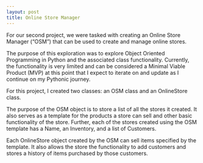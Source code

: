 ```yaml
---
layout: post
title: Online Store Manager
---
```


For our second project, we were tasked with creating an Online Store Manager (“OSM”) that can be used to create and manage online stores.

The purpose of this exploration was to explore Object Oriented Programming in Python and the associated class functionality. Currently, the functionality is very limited and can be considered a Minimal Viable Product (MVP) at this point that I expect to iterate on and update as I continue on my Pythonic journey.

For this project, I created two classes: an OSM class and an OnlineStore class.

The purpose of the OSM object is to store a list of all the stores it created. It also serves as a template for the products a store can sell and other basic functionality of the store. Further, each of the stores created using the OSM template has a Name, an Inventory, and a list of Customers.

Each OnlineStore object created by the OSM can sell items specified by the template. It also allows the store the functionality to add customers and stores a history of items purchased by those customers.
